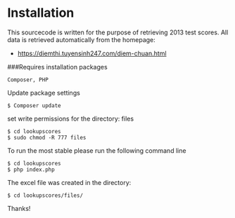 # Installation
This sourcecode is written for the purpose of retrieving 2013 test scores. All data is retrieved automatically from the homepage:
- https://diemthi.tuyensinh247.com/diem-chuan.html

###Requires installation packages
```
Composer, PHP
```
Update package settings
```
$ Composer update
```
set write permissions for the directory: files
```
$ cd lookupscores
$ sudo chmod -R 777 files
```
To run the most stable please run the following command line
```
$ cd lookupscores
$ php index.php
```
The excel file was created in the directory:
```
$ cd lookupscores/files/
```
Thanks!
